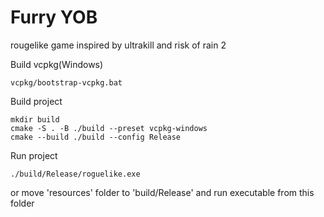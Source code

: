 # Furry YOB

rougelike game inspired by ultrakill and risk of rain 2

Build vcpkg(Windows)
```
vcpkg/bootstrap-vcpkg.bat
```

Build project
```
mkdir build
cmake -S . -B ./build --preset vcpkg-windows
cmake --build ./build --config Release
```

Run project
```
./build/Release/roguelike.exe
```

or move 'resources' folder to 'build/Release' and run executable from this folder